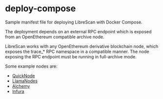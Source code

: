 # deploy-compose

Sample manifest file for deploying LibreScan with Docker Compose.

The deployment depends on an external RPC endpoint which is exposed from an OpenEthereum compatible archive node.

LibreScan works with any OpenEthereum derivative blockchain node, which exposes the trace_* RPC namespace in a compatible manner.
The node exposing the RPC endpoint must be running in full-archive mode.

Some example nodes are:

- [QuickNode](https://www.quicknode.com?tap_a=67226-09396e&tap_s=4155448-b52731&utm_source=affiliate&utm_campaign=generic&utm_content=affiliate_landing_page&utm_medium=generic)
- [LlamaNodes](https://llamarpc.com/eth)
- [Alchemy](https://alchemy.com)
- [Infura](https://infura.io)
